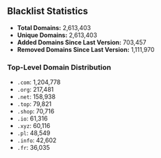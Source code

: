## Blacklist Statistics

- **Total Domains:** 2,613,403
- **Unique Domains:** 2,613,403
- **Added Domains Since Last Version:** 703,457
- **Removed Domains Since Last Version:** 1,111,970

### Top-Level Domain Distribution

-  `.com`: 1,204,778
-  `.org`: 217,481
-  `.net`: 158,938
-  `.top`: 79,821
-  `.shop`: 70,716
-  `.io`: 61,316
-  `.xyz`: 60,116
-  `.pl`: 48,549
-  `.info`: 42,602
-  `.fr`: 36,035
